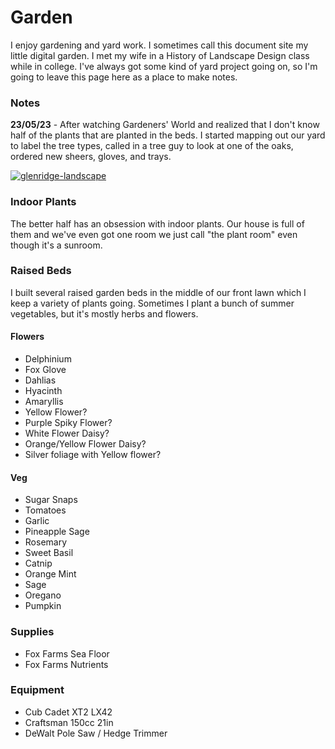 # Garden

I enjoy gardening and yard work. I sometimes call this document site my little digital garden. I met my wife in a History of Landscape Design class while in college. I've always got some kind of yard project going on, so I'm going to leave this page here as a place to make notes. 

### Notes

**23/05/23** - After watching Gardeners' World and realized that I don't know half of the plants that are planted in the beds. I started mapping out our yard to label the tree types, called in a tree guy to look at one of the oaks, ordered new sheers, gloves, and trays. 

[![glenridge-landscape](/img/glenridge-landscape.jpg)](/img/glenridge-landscape.jpg) 

### Indoor Plants

The better half has an obsession with indoor plants. Our house is full of them and we've even got one room we just call "the plant room" even though it's a sunroom.  

### Raised Beds

I built several raised garden beds in the middle of our front lawn which I keep a variety of plants going. Sometimes I plant a bunch of summer vegetables, but it's mostly herbs and flowers. 

#### Flowers 

- Delphinium
- Fox Glove
- Dahlias
- Hyacinth
- Amaryllis
- Yellow Flower?
- Purple Spiky Flower?
- White Flower Daisy?
- Orange/Yellow Flower Daisy?
- Silver foliage with Yellow flower?


#### Veg

- Sugar Snaps
- Tomatoes
- Garlic
- Pineapple Sage
- Rosemary
- Sweet Basil
- Catnip
- Orange Mint
- Sage
- Oregano
- Pumpkin



### Supplies

- Fox Farms Sea Floor
- Fox Farms Nutrients


### Equipment 

- Cub Cadet XT2 LX42
- Craftsman 150cc 21in
- DeWalt Pole Saw / Hedge Trimmer

